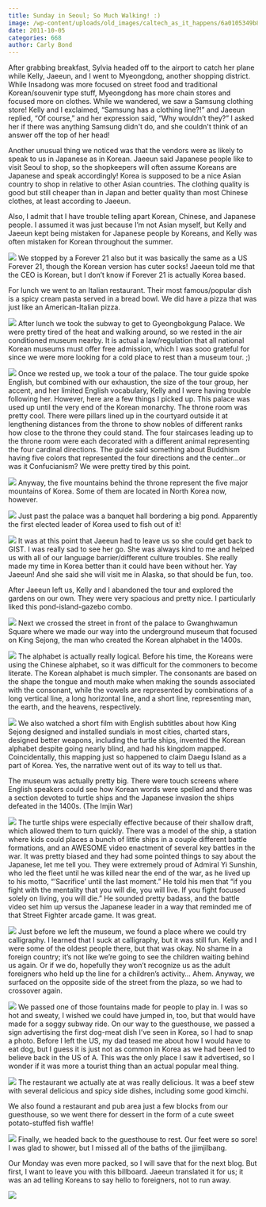 ```yaml
---
title: Sunday in Seoul; So Much Walking! :)
image: /wp-content/uploads/old_images/caltech_as_it_happens/6a0105349b8251970b015435d0821c970c.jpg
date: 2011-10-05
categories: 668
author: Carly Bond
---
```



After grabbing breakfast, Sylvia headed off to the airport to catch her plane while Kelly, Jaeeun, and I went to Myeongdong, another shopping district. While Insadong was more focused on street food and traditional Korean/souvenir type stuff, Myeongdong has more chain stores and focused more on clothes. While we wandered, we saw a Samsung clothing store! Kelly and I exclaimed, “Samsung has a clothing line?!” and Jaeeun replied, “Of course,” and her expression said, “Why wouldn’t they?” I asked her if there was anything Samsung didn't do, and she couldn't think of an answer off the top of her head!

Another unusual thing we noticed was that the vendors were as likely to speak to us in Japanese as in Korean. Jaeeun said Japanese people like to visit Seoul to shop, so the shopkeepers will often assume Koreans are Japanese and speak accordingly! Korea is supposed to be a nice Asian country to shop in relative to other Asian countries. The clothing quality is good but still cheaper than in Japan and better quality than most Chinese clothes, at least according to Jaeeun.

Also, I admit that I have trouble telling apart Korean, Chinese, and Japanese people. I assumed it was just because I’m not Asian myself, but Kelly and Jaeeun kept being mistaken for Japanese people by Koreans, and Kelly was often mistaken for Korean throughout the summer.


![](/old_images/caltech_as_it_happens/6a0105349b8251970b015435d08648970c.jpg)
We stopped by a Forever 21 also but it was basically the same as a US Forever 21, though the Korean version has cuter socks! Jaeeun told me that the CEO is Korean, but I don’t know if Forever 21 is actually Korea based.

For lunch we went to an Italian restaurant. Their most famous/popular dish is a spicy cream pasta served in a bread bowl. We did have a pizza that was just like an American-Italian pizza.


![](/old_images/caltech_as_it_happens/6a0105349b8251970b014e8bf0f6bd970d.jpg)
After lunch we took the subway to get to Gyeongbokgung Palace. We were pretty tired of the heat and walking around, so we rested in the air conditioned museum nearby. It is actual a law/regulation that all national Korean museums must offer free admission, which I was sooo grateful for since we were more looking for a cold place to rest than a museum tour. ;)

![](/old_images/caltech_as_it_happens/6a0105349b8251970b015435d09884970c.jpg)
Once we rested up, we took a tour of the palace. The tour guide spoke English, but combined with our exhaustion, the size of the tour group, her accent, and her limited English vocabulary, Kelly and I were having trouble following her. However, here are a few things I picked up. This palace was used up until the very end of the Korean monarchy. The throne room was pretty cool. There were pillars lined up in the courtyard outside it at lengthening distances from the throne to show nobles of different ranks how close to the throne they could stand. The four staircases leading up to the throne room were each decorated with a different animal representing the four cardinal directions. The guide said something about Buddhism having five colors that represented the four directions and the center…or was it Confucianism? We were pretty tired by this point.


![](/old_images/caltech_as_it_happens/6a0105349b8251970b015435d089b7970c.jpg)
Anyway, the five mountains behind the throne represent the five major mountains of Korea. Some of them are located in North Korea now, however.


![](/old_images/caltech_as_it_happens/6a0105349b8251970b014e8bf1080f970d.jpg)
Just past the palace was a banquet hall bordering a big pond. Apparently the first elected leader of Korea used to fish out of it!

![](/old_images/caltech_as_it_happens/6a0105349b8251970b015435d09af3970c.jpg)
It was at this point that Jaeeun had to leave us so she could get back to GIST. I was really sad to see her go. She was always kind to me and helped us with all of our language barrier/different culture troubles. She really made my time in Korea better than it could have been without her. Yay Jaeeun! And she said she will visit me in Alaska, so that should be fun, too.

After Jaeeun left us, Kelly and I abandoned the tour and explored the gardens on our own. They were very spacious and pretty nice. I particularly liked this pond-island-gazebo combo.


![](/old_images/caltech_as_it_happens/6a0105349b8251970b015435d09913970c.jpg)
Next we crossed the street in front of the palace to Gwanghwamun Square where we made our way into the underground museum that focused on King Sejong, the man who created the Korean alphabet in the 1400s. 

![](/old_images/caltech_as_it_happens/6a0105349b8251970b015435d09c0e970c.jpg)
The alphabet is actually really logical. Before his time, the Koreans were using the Chinese alphabet, so it was difficult for the commoners to become literate. The Korean alphabet is much simpler. The consonants are based on the shape the tongue and mouth make when making the sounds associated with the consonant, while the vowels are represented by combinations of a long vertical line, a long horizontal line, and a short line, representing man, the earth, and the heavens, respectively.


![](/old_images/caltech_as_it_happens/6a0105349b8251970b015391fd3091970b.jpg)
We also watched a short film with English subtitles about how King Sejong designed and installed sundials in most cities, charted stars, designed better weapons, including the turtle ships, invented the Korean alphabet despite going nearly blind, and had his kingdom mapped. Coincidentally, this mapping just so happened to claim Daegu Island as a part of Korea. Yes, the narrative went out of its way to tell us that.

The museum was actually pretty big. There were touch screens where English speakers could see how Korean words were spelled and there was a section devoted to turtle ships and the Japanese invasion the ships defeated in the 1400s. (The Imjin War)

![](/old_images/caltech_as_it_happens/6a0105349b8251970b015435d0a05d970c.jpg)
The turtle ships were especially effective because of their shallow draft, which allowed them to turn quickly. There was a model of the ship, a station where kids could places a bunch of little ships in a couple different battle formations, and an AWESOME video enactment of several key battles in the war. It was pretty biased and they had some pointed things to say about the Japanese, let me tell you. They were extremely proud of Admiral Yi Sunshin, who led the fleet until he was killed near the end of the war, as he lived up to his motto, “’Sacrifice’ until the last moment.” He told his men that “if you fight with the mentality that you will die, you will live. If you fight focused solely on living, you will die.” He sounded pretty badass, and the battle video set him up versus the Japanese leader in a way that reminded me of that Street Fighter arcade game. It was great.


![](/old_images/caltech_as_it_happens/6a0105349b8251970b015435d0a1ca970c.jpg)
Just before we left the museum, we found a place where we could try calligraphy. I learned that I suck at calligraphy, but it was still fun. Kelly and I were some of the oldest people there, but that was okay. No shame in a foreign country; it’s not like we’re going to see the children waiting behind us again. Or if we do, hopefully they won’t recognize us as the adult foreigners who held up the line for a children’s activity… Ahem. Anyway, we surfaced on the opposite side of the street from the plaza, so we had to crossover again.


![](/old_images/caltech_as_it_happens/6a0105349b8251970b015435d0a231970c.jpg)
We passed one of those fountains made for people to play in. I was so hot and sweaty, I wished we could have jumped in, too, but that would have made for a soggy subway ride. On our way to the guesthouse, we passed a sign advertising the first dog-meat dish I’ve seen in Korea, so I had to snap a photo. Before I left the US, my dad teased me about how I would have to eat dog, but I guess it is just not as common in Korea as we had been led to believe back in the US of A. This was the only place I saw it advertised, so I wonder if it was more a tourist thing than an actual popular meal thing.


![](/old_images/caltech_as_it_happens/6a0105349b8251970b015435d0a274970c.jpg)
The restaurant we actually ate at was really delicious. It was a beef stew with several delicious and spicy side dishes, including some good kimchi.

We also found a restaurant and pub area just a few blocks from our guesthouse, so we went there for dessert in the form of a cute sweet potato-stuffed fish waffle!

![](/old_images/caltech_as_it_happens/6a0105349b8251970b015435d0a42a970c.jpg)
Finally, we headed back to the guesthouse to rest. Our feet were so sore! I was glad to shower, but I missed all of the baths of the jjimjilbang.

Our Monday was even more packed, so I will save that for the next blog. But first, I want to leave you with this billboard. Jaeeun translated it for us; it was an ad telling Koreans to say hello to foreigners, not to run away.


![](/old_images/caltech_as_it_happens/6a0105349b8251970b014e8bf1184b970d.jpg)
